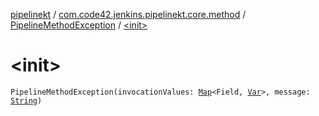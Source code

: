 [pipelinekt](../../index.md) / [com.code42.jenkins.pipelinekt.core.method](../index.md) / [PipelineMethodException](index.md) / [&lt;init&gt;](./-init-.md)

# &lt;init&gt;

`PipelineMethodException(invocationValues: `[`Map`](https://kotlinlang.org/api/latest/jvm/stdlib/kotlin.collections/-map/index.html)`<Field, `[`Var`](../../com.code42.jenkins.pipelinekt.core.vars/-var/index.md)`>, message: `[`String`](https://kotlinlang.org/api/latest/jvm/stdlib/kotlin/-string/index.html)`)`